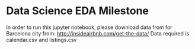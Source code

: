# Data Science EDA Milestone
In order to run this jupyter notebook, please download data from for Barcelona city from:
http://insideairbnb.com/get-the-data/
Data required is calendar.csv and listings.csv



